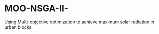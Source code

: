 # MOO-NSGA-II-
Using Multi-objective optimization to achieve maximum solar radiation in urban blocks. 
